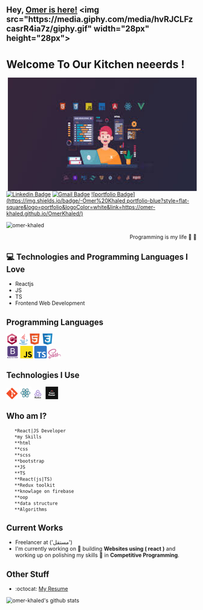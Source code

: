 ## Hey, [Omer is here!]([https://www.youtube.com/@joonguinirecipes](https://omer-khaled.github.io/OmerKhaled/))  <img src="https://media.giphy.com/media/hvRJCLFzcasrR4ia7z/giphy.gif" width="28px" height="28px">

<h1>Welcome To Our Kitchen neeerds ! </h1> 

<img src = 'https://github.com/omer-khaled/omer-khaled/blob/main/images/personalImage.jpeg' alt = 'omerkhaled' width='500px' height='300px' align='right'/>

[![Linkedin Badge](https://img.shields.io/badge/-Omer%20Khaled-blue?style=flat-square&logo=Linkedin&logoColor=white&link=https://www.linkedin.com/in/omer-khaled-3b6bab223/)](https://www.linkedin.com/in/omer-khaled-3b6bab223/) [![Gmail Badge](https://img.shields.io/badge/-omerkhaled-c14438?style=flat-square&logo=Gmail&logoColor=white&link=mailto:omerkhaledmohamedmohamed123@gmail.com)](omerkhaledmohamedmohamed123@gmail.com) [![portfolio Badge](https://img.shields.io/badge/-Omer%20Khaled portfolio-blue?style=flat-square&logo=portfolio&logoColor=white&link=https://omer-khaled.github.io/OmerKhaled/)](https://omer-khaled.github.io/OmerKhaled/)
<p align="left"> <img src="https://komarev.com/ghpvc/?username=omer-khaled" alt="omer-khaled" /> </p>

<div style="text-align: right">Programming is my life 🤩 🥳 </div>

## :computer: Technologies and Programming Languages I Love
* Reactjs
* JS
* TS
* Frontend Web Development



## Programming Languages
 <img src = 'https://github.com/123usef/123usef/blob/main/images/cpp.svg' width='30'/><img src = 'https://github.com/123usef/123usef/blob/main/images/java.svg' width='30'/><img src = 'https://github.com/123usef/123usef/blob/main/images/html.svg' width='30'/>   <img src = 'https://github.com/123usef/123usef/blob/main/images/css.svg' width='30'/>  
 <img src = 'https://github.com/123usef/123usef/blob/main/images/bootstrap.svg' width='33'/> <img src = 'https://github.com/omer-khaled/omer-khaled/blob/main/images/js.png' width='33'/> <img src = 'https://github.com/omer-khaled/omer-khaled/blob/main/images/ts.png' width='33'/> <img src = 'https://github.com/omer-khaled/omer-khaled/blob/main/images/scss.png' width='33'/> 
 
 ## Technologies I Use
 <img src = 'https://github.com/123usef/123usef/blob/main/images/git.svg' width='30'/>  <img src = 'https://github.com/123usef/123usef/blob/main/images/react.svg' width='33'/><img src = 'https://github.com/omer-khaled/omer-khaled/blob/main/images/redux.png' width='33'/> <img src = 'https://github.com/omer-khaled/omer-khaled/blob/main/images/reactrouter.png' width='33'/> 

 ## Who am I?
 ```
    *React|JS Developer
    *my Skills
    **html
    **css
    **scss
    **bootstrap
    **JS
    **TS
    **React(js|TS)
    **Redux toolkit
    **knowlage on firebase
    **oop
    **data structure
    **Algorithms
 ```
 
## Current Works
 * Freelancer at ('مستقل')
 * I'm currently working on 🔭 building **Websites using ( react )** and working up on polishing my skills 🌱 in **Competitive Programming**.
 
## Other Stuff
  - :octocat: [My Resume](https://drive.google.com/file/d/1OAIJblRDgHSSol7QewciUo6oFl-DCHmX/view?usp=sharing)
 

![omer-khaled's github stats](https://github-readme-stats.vercel.app/api?username=omer-khaled&show_icons=true&hide=[%22issues%22])
 
 
